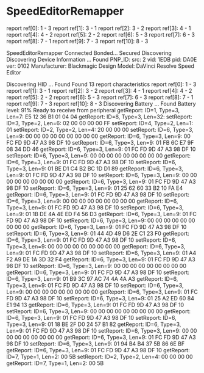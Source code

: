 # SpeedEditorRemapper



report ref[0]: 1 - 3
report ref[1]: 3 - 1
report ref[2]: 3 - 2
report ref[3]: 4 - 1
report ref[4]: 4 - 2
report ref[5]: 2 - 2
report ref[6]: 5 - 3
report ref[7]: 6 - 3
report ref[8]: 7 - 1
report ref[9]: 7 - 3
report ref[10]: 8 - 3



SpeedEditorRemapper
Connected
Bonded...
Secured
Discovering
Discovering Device Information ... Found
PNP_ID:
  src: 2
  vid: 1EDB
  pid: DA0E
  ver: 0102
Manufacturer: Blackmagic Design
Model: DaVinci Resolve Speed Editor

Discovering HID ... Found
Found 13 report characteristics
report ref[0]: 1 - 3
report ref[1]: 3 - 1
report ref[2]: 3 - 2
report ref[3]: 4 - 1
report ref[4]: 4 - 2
report ref[5]: 2 - 2
report ref[6]: 5 - 3
report ref[7]: 6 - 3
report ref[8]: 7 - 1
report ref[9]: 7 - 3
report ref[10]: 8 - 3
Discovering Battery ... Found
Battery level: 91%
Ready to receive from peripheral
getReport: ID=1, Type=3, Len=7: E5 12 36 B1 01 04 04
getReport: ID=8, Type=3, Len=32:
setReport: ID=3, Type=2, Len=6: 02 00 00 00 00 FF
setReport: ID=4, Type=2, Len=1: 01
setReport: ID=2, Type=2, Len=4: 20 00 00 00
setReport: ID=6, Type=3, Len=9: 00 00 00 00 00 00 00 00 00
getReport: ID=6, Type=3, Len=9: 00 FC FD 9D 47 A3 98 DF 10
setReport: ID=6, Type=3, Len=9: 01 FB 6C E7 9F 08 34 DD 46
getReport: ID=6, Type=3, Len=9: 01 FC FD 9D 47 A3 98 DF 10
setReport: ID=6, Type=3, Len=9: 00 00 00 00 00 00 00 00 00
getReport: ID=6, Type=3, Len=9: 01 FC FD 9D 47 A3 98 DF 10
setReport: ID=6, Type=3, Len=9: 01 BE D1 C4 B2 BC 1D D1 89
getReport: ID=6, Type=3, Len=9: 01 FC FD 9D 47 A3 98 DF 10
setReport: ID=6, Type=3, Len=9: 00 00 00 00 00 00 00 00 00
getReport: ID=6, Type=3, Len=9: 01 FC FD 9D 47 A3 98 DF 10
setReport: ID=6, Type=3, Len=9: 01 25 62 60 33 B2 10 FA E4
getReport: ID=6, Type=3, Len=9: 01 FC FD 9D 47 A3 98 DF 10
setReport: ID=6, Type=3, Len=9: 00 00 00 00 00 00 00 00 00
getReport: ID=6, Type=3, Len=9: 01 FC FD 9D 47 A3 98 DF 10
setReport: ID=6, Type=3, Len=9: 01 1B DE 4A 4E ED F4 56 D3
getReport: ID=6, Type=3, Len=9: 01 FC FD 9D 47 A3 98 DF 10
setReport: ID=6, Type=3, Len=9: 00 00 00 00 00 00 00 00 00
getReport: ID=6, Type=3, Len=9: 01 FC FD 9D 47 A3 98 DF 10
setReport: ID=6, Type=3, Len=9: 01 44 4D 49 D6 2E C1 23 F0
getReport: ID=6, Type=3, Len=9: 01 FC FD 9D 47 A3 98 DF 10
setReport: ID=6, Type=3, Len=9: 00 00 00 00 00 00 00 00 00
getReport: ID=6, Type=3, Len=9: 01 FC FD 9D 47 A3 98 DF 10
setReport: ID=6, Type=3, Len=9: 01 A4 F2 A9 DE 1A 3D 32 F4
getReport: ID=6, Type=3, Len=9: 01 FC FD 9D 47 A3 98 DF 10
setReport: ID=6, Type=3, Len=9: 00 00 00 00 00 00 00 00 00
getReport: ID=6, Type=3, Len=9: 01 FC FD 9D 47 A3 98 DF 10
setReport: ID=6, Type=3, Len=9: 01 B9 3C 97 AC 74 4A 4A A3
getReport: ID=6, Type=3, Len=9: 01 FC FD 9D 47 A3 98 DF 10
setReport: ID=6, Type=3, Len=9: 00 00 00 00 00 00 00 00 00
getReport: ID=6, Type=3, Len=9: 01 FC FD 9D 47 A3 98 DF 10
setReport: ID=6, Type=3, Len=9: 01 25 A2 ED 60 84 E1 94 13
getReport: ID=6, Type=3, Len=9: 01 FC FD 9D 47 A3 98 DF 10
setReport: ID=6, Type=3, Len=9: 00 00 00 00 00 00 00 00 00
getReport: ID=6, Type=3, Len=9: 01 FC FD 9D 47 A3 98 DF 10
setReport: ID=6, Type=3, Len=9: 01 18 BE 2F D0 24 57 B1 82
getReport: ID=6, Type=3, Len=9: 01 FC FD 9D 47 A3 98 DF 10
setReport: ID=6, Type=3, Len=9: 00 00 00 00 00 00 00 00 00
getReport: ID=6, Type=3, Len=9: 01 FC FD 9D 47 A3 98 DF 10
setReport: ID=6, Type=3, Len=9: 01 94 B4 B4 37 5B 86 6E BF
getReport: ID=6, Type=3, Len=9: 01 FC FD 9D 47 A3 98 DF 10
getReport: ID=7, Type=1, Len=2: 00 5B
setReport: ID=2, Type=2, Len=4: 00 00 00 00
getReport: ID=7, Type=1, Len=2: 00 5B
